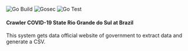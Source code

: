 ![Go Build](https://github.com/renanbastos93/crawler-covid19-rs/workflows/Go%20Build/badge.svg)
![Gosec](https://github.com/renanbastos93/crawler-covid19-rs/workflows/Gosec/badge.svg)
![Go Test](https://github.com/renanbastos93/crawler-covid19-rs/workflows/Go%20Test/badge.svg)

#### Crawler COVID-19 State Rio Grande do Sul at Brazil
This system gets data official website of government to extract data and generate a CSV.
